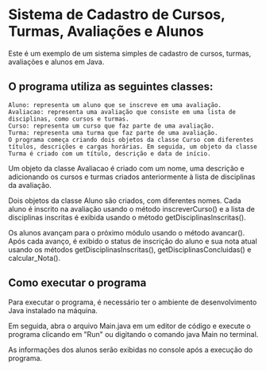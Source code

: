 # Sistema de Cadastro de Cursos, Turmas, Avaliações e Alunos
Este é um exemplo de um sistema simples de cadastro de cursos, turmas, avaliações e alunos em Java.

## O programa utiliza as seguintes classes:

    Aluno: representa um aluno que se inscreve em uma avaliação.
    Avaliacao: representa uma avaliação que consiste em uma lista de disciplinas, como cursos e turmas.
    Curso: representa um curso que faz parte de uma avaliação.
    Turma: representa uma turma que faz parte de uma avaliação.
    O programa começa criando dois objetos da classe Curso com diferentes títulos, descrições e cargas horárias. Em seguida, um objeto da classe Turma é criado com um título, descrição e data de início.

Um objeto da classe Avaliacao é criado com um nome, uma descrição e adicionando os cursos e turmas criados anteriormente à lista de disciplinas da avaliação.

Dois objetos da classe Aluno são criados, com diferentes nomes. Cada aluno é inscrito na avaliação usando o método inscreverCurso() e a lista de disciplinas inscritas é exibida usando o método getDisciplinasInscritas().

Os alunos avançam para o próximo módulo usando o método avancar(). Após cada avanço, é exibido o status de inscrição do aluno e sua nota atual usando os métodos getDisciplinasInscritas(), getDisciplinasConcluidas() e calcular_Nota().

## Como executar o programa
Para executar o programa, é necessário ter o ambiente de desenvolvimento Java instalado na máquina.

Em seguida, abra o arquivo Main.java em um editor de código e execute o programa clicando em "Run" ou digitando o comando java Main no terminal.

As informações dos alunos serão exibidas no console após a execução do programa.


